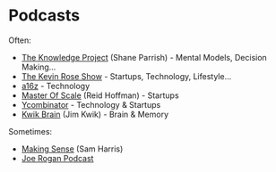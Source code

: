 # Podcasts

Often:

* [The Knowledge Project](https://fs.blog/the-knowledge-project/) \(Shane Parrish\) - Mental Models, Decision Making...
* [The Kevin Rose Show](https://podcasts.apple.com/us/podcast/the-kevin-rose-show/id1088864895) - Startups, Technology, Lifestyle...
* [a16z](https://a16z.com/podcasts/) - Technology
* [Master Of Scale](https://mastersofscale.com/) \(Reid Hoffman\) - Startups
* [Ycombinator](https://blog.ycombinator.com/category/podcast/) - Technology & Startups
* [Kwik Brain](https://kwikbrain.com/podcast) \(Jim Kwik\) - Brain & Memory 

Sometimes:

* [Making Sense](https://samharris.org/podcast/) \(Sam Harris\)
* [Joe Rogan Podcast](http://podcasts.joerogan.net/)

